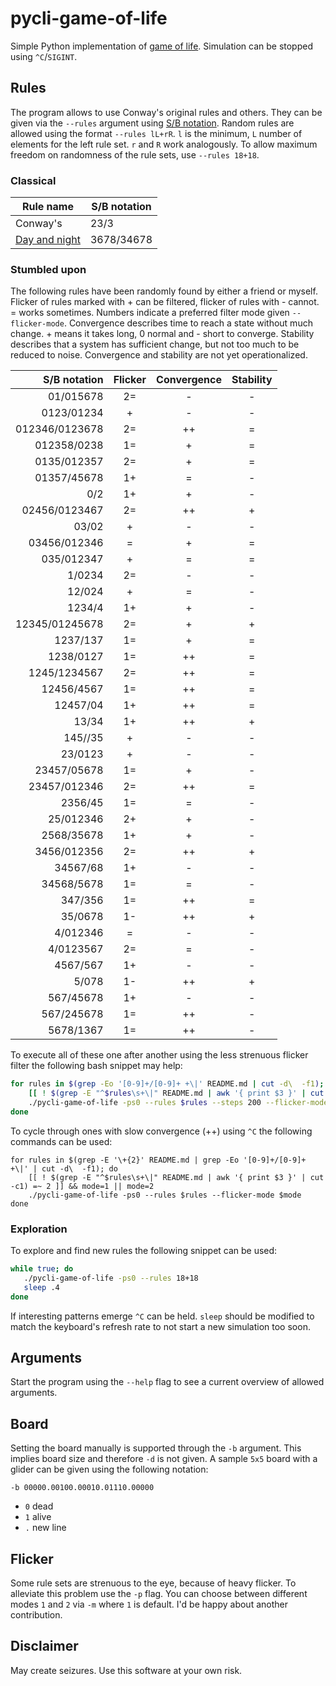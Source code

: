 # pycli-game-of-life

Simple Python implementation of [game of life](https://en.wikipedia.org/wiki/Conway%27s_Game_of_Life).
Simulation can be stopped using `^C`/`SIGINT`.

## Rules
The program allows to use Conway's original rules and others.
They can be given via the `--rules` argument using [S/B notation](https://www.conwaylife.com/wiki/Rulestring).
Random rules are allowed using the format `--rules lL+rR`.
`l` is the minimum, `L` number of elements for the left rule set.
`r` and `R` work analogously.
To allow maximum freedom on randomness of the rule sets, use `--rules 18+18`.

### Classical
Rule name | S/B notation
-|-
Conway's | 23/3
[Day and night](https://en.wikipedia.org/wiki/Day_and_Night_(cellular_automaton)) | 3678/34678

### Stumbled upon
The following rules have been randomly found by either a friend or myself.
Flicker of rules marked with + can be filtered, flicker of rules with - cannot.
= works sometimes.
Numbers indicate a preferred filter mode given `--flicker-mode`.
Convergence describes time to reach a state without much change.
\+ means it takes long, 0 normal and - short to converge.
Stability describes that a system has sufficient change, but not too much to be reduced to noise.
Convergence and stability are not yet operationalized.

S/B notation   | Flicker | Convergence | Stability
--------------:|:-------:|:-----------:|:--------:
01/015678      | 2=      | -           | -
0123/01234     | +       | -           | -
012346/0123678 | 2=      | ++          | =
012358/0238    | 1=      | +           | =
0135/012357    | 2=      | +           | =
01357/45678    | 1+      | =           | -
0/2            | 1+      | +           | -
02456/0123467  | 2=      | ++          | +
03/02          | +       | -           | -
03456/012346   | =       | +           | =
035/012347     | +       | =           | =
1/0234         | 2=      | -           | -
12/024         | +       | =           | -
1234/4         | 1+      | +           | -
12345/01245678 | 2=      | +           | +
1237/137       | 1=      | +           | =
1238/0127      | 1=      | ++          | =
1245/1234567   | 2=      | ++          | =
12456/4567     | 1=      | ++          | =
12457/04       | 1+      | ++          | =
13/34          | 1+      | ++          | +
145//35        | +       | -           | -
23/0123        | +       | -           | -
23457/05678    | 1=      | +           | -
23457/012346   | 2=      | ++          | =
2356/45        | 1=      | =           | -
25/012346      | 2+      | +           | -
2568/35678     | 1+      | +           | -
3456/012356    | 2=      | ++          | +
34567/68       | 1+      | -           | -
34568/5678     | 1=      | =           | -
347/356        | 1=      | ++          | =
35/0678        | 1-      | ++          | +
4/012346       | =       | -           | -
4/0123567      | 2=      | =           | -
4567/567       | 1+      | -           | -
5/078          | 1-      | ++          | +
567/45678      | 1+      | -           | -
567/245678     | 1=      | ++          | -
5678/1367      | 1=      | ++          | -

To execute all of these one after another using the less strenuous flicker filter the following bash snippet may help:

```bash
for rules in $(grep -Eo '[0-9]+/[0-9]+ +\|' README.md | cut -d\  -f1); do
    [[ ! $(grep -E "^$rules\s+\|" README.md | awk '{ print $3 }' | cut -c1) =~ 2 ]] && mode=1 || mode=2
    ./pycli-game-of-life -ps0 --rules $rules --steps 200 --flicker-mode $mode
done
```

To cycle through ones with slow convergence (++) using `^C` the following commands can be used:

```
for rules in $(grep -E '\+{2}' README.md | grep -Eo '[0-9]+/[0-9]+ +\|' | cut -d\  -f1); do
    [[ ! $(grep -E "^$rules\s+\|" README.md | awk '{ print $3 }' | cut -c1) =~ 2 ]] && mode=1 || mode=2
    ./pycli-game-of-life -ps0 --rules $rules --flicker-mode $mode
done
```

### Exploration
To explore and find new rules the following snippet can be used:

```bash
while true; do
   ./pycli-game-of-life -ps0 --rules 18+18
   sleep .4
done
```

If interesting patterns emerge `^C` can be held.
`sleep` should be modified to match the keyboard's refresh rate to not start a new simulation too soon.

## Arguments
Start the program using the `--help` flag to see a current overview of allowed arguments.

## Board
Setting the board manually is supported through the `-b` argument.
This implies board size and therefore `-d` is not given.
A sample `5x5` board with a glider can be given using the following notation:

```
-b 00000.00100.00010.01110.00000
```

* `0` dead
* `1` alive
* `.` new line

## Flicker
Some rule sets are strenuous to the eye, because of heavy flicker.
To alleviate this problem use the `-p` flag.
You can choose between different modes `1` and `2` via `-m` where `1` is default.
I'd be happy about another contribution.

## Disclaimer
May create seizures. Use this software at your own risk.
